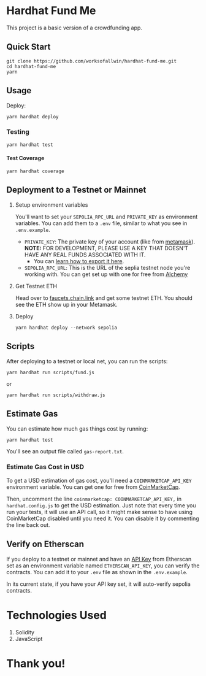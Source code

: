 # Hardhat Fund Me

This project is a basic version of a crowdfunding app.

## Quick Start

```shell
git clone https://github.com/worksofallwin/hardhat-fund-me.git
cd hardhat-fund-me
yarn
```

## Usage

Deploy:

```shell
yarn hardhat deploy
```

### Testing

```shell
yarn hardhat test
```

#### Test Coverage

```shell
yarn hardhat coverage
```

## Deployment to a Testnet or Mainnet

1. Setup environment variables

   You'll want to set your `SEPOLIA_RPC_URL` and `PRIVATE_KEY` as environment variables. You can add them to a `.env` file, similar to what you see in `.env.example`.

   - `PRIVATE_KEY`: The private key of your account (like from [metamask](https://metamask.io/)). **NOTE:** FOR DEVELOPMENT, PLEASE USE A KEY THAT DOESN'T HAVE ANY REAL FUNDS ASSOCIATED WITH IT.
     - You can [learn how to export it here](https://metamask.zendesk.com/hc/en-us/articles/360015289632-How-to-Export-an-Account-Private-Key).
   - `SEPOLIA_RPC_URL`: This is the URL of the seplia testnet node you're working with. You can get set up with one for free from [Alchemy](https://alchemy.com/?a=673c802981)

2. Get Testnet ETH

   Head over to [faucets.chain.link](https://faucets.chain.link/) and get some testnet ETH. You should see the ETH show up in your Metamask.

3. Deploy

   ```shell
   yarn hardhat deploy --network sepolia
   ```

## Scripts

After deploying to a testnet or local net, you can run the scripts:

```shell
yarn hardhat run scripts/fund.js
```

or

```shell
yarn hardhat run scripts/withdraw.js
```

## Estimate Gas

You can estimate how much gas things cost by running:

```shell
yarn hardhat test
```

You'll see an output file called `gas-report.txt`.

### Estimate Gas Cost in USD

To get a USD estimation of gas cost, you'll need a `COINMARKETCAP_API_KEY` environment variable. You can get one for free from [CoinMarketCap](https://pro.coinmarketcap.com/signup).

Then, uncomment the line `coinmarketcap: COINMARKETCAP_API_KEY,` in `hardhat.config.js` to get the USD estimation. Just note that every time you run your tests, it will use an API call, so it might make sense to have using CoinMarketCap disabled until you need it. You can disable it by commenting the line back out.

## Verify on Etherscan

If you deploy to a testnet or mainnet and have an [API Key](https://etherscan.io/myapikey) from Etherscan set as an environment variable named `ETHERSCAN_API_KEY`, you can verify the contracts. You can add it to your `.env` file as shown in the `.env.example`.

In its current state, if you have your API key set, it will auto-verify sepolia contracts.

# Technologies Used

1. Solidity
2. JavaScript

# Thank you!

